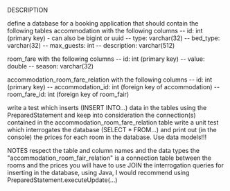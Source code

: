 DESCRIPTION

define a database for a booking application that should contain the following tables
accommodation with the following columns
-- id: int (primary key) - can also be bigint or uuid
-- type: varchar(32)
-- bed_type: varchar(32)
-- max_guests: int
-- description: varchar(512)

room_fare with the following columns
-- id: int (primary key)
-- value: double
-- season: varchar(32)

accommodation_room_fare_relation with the following columns
-- id: int (primary key)
-- accommodation_id: int (foreign key of accommodation)
-- room_fare_id: int (foreign key of room_fair)

write a test which inserts (INSERT INTO...) data in the tables using the PreparedStatement and 
keep into consideration the connection(s) contained in the accommodation_room_fare_relation table
write a unit test which interrogates the database (SELECT * FROM...) and 
print out (in the console) the prices for each room in the database. Use data models!!!

NOTES 
respect the table and column names and the data types
the "accommodation_room_fair_relation" is a connection table between the rooms and the prices
you will have to use JOIN the interrogation queries
for inserting in the database, using Java, I would recommend using PreparedStatement.executeUpdate(...)